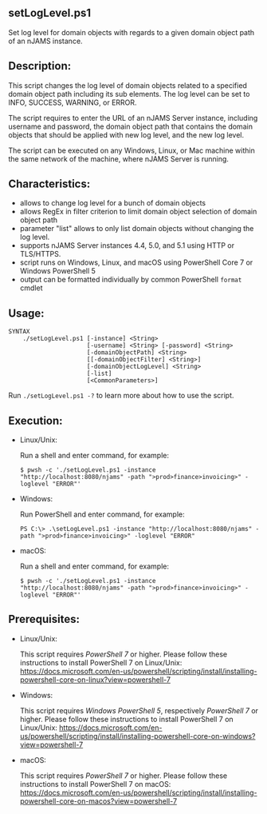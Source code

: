 ## setLogLevel.ps1
Set log level for domain objects with regards to a given domain object path of an nJAMS instance.

## Description:

This script changes the log level of domain objects related to a specified domain object path including its sub elements. The log level can be set to INFO, SUCCESS, WARNING, or ERROR.

The script requires to enter the URL of an nJAMS Server instance, including username and password, the domain object path that contains the domain objects that should be applied with new log level, and the new log level. 

The script can be executed on any Windows, Linux, or Mac machine within the same network of the machine, where nJAMS Server is running.

## Characteristics:

* allows to change log level for a bunch of domain objects
* allows RegEx in filter criterion to limit domain object selection of domain object path
* parameter "list" allows to only list domain objects without changing the log level.
* supports nJAMS Server instances 4.4, 5.0, and 5.1 using HTTP or TLS/HTTPS.
* script runs on Windows, Linux, and macOS using PowerShell Core 7 or Windows PowerShell 5
* output can be formatted individually by common PowerShell `format` cmdlet

## Usage:

```
SYNTAX
    ./setLogLevel.ps1 [-instance] <String> 
                      [-username] <String> [-password] <String> 
                      [-domainObjectPath] <String> 
                      [[-domainObjectFilter] <String>] 
                      [-domainObjectLogLevel] <String> 
                      [-list] 
                      [<CommonParameters>]
```

Run `./setLogLevel.ps1 -?` to learn more about how to use the script. 

## Execution:

* Linux/Unix:

  Run a shell and enter command, for example:

  ```
  $ pwsh -c './setLogLevel.ps1 -instance "http://localhost:8080/njams" -path ">prod>finance>invoicing>" -loglevel "ERROR"'
  ```

* Windows:

  Run PowerShell and enter command, for example:

  ```
  PS C:\> .\setLogLevel.ps1 -instance "http://localhost:8080/njams" -path ">prod>finance>invoicing>" -loglevel "ERROR"
  ```

* macOS:

  Run a shell and enter command, for example:

  ```
  $ pwsh -c './setLogLevel.ps1 -instance "http://localhost:8080/njams" -path ">prod>finance>invoicing>" -loglevel "ERROR"'
  ```

## Prerequisites:

* Linux/Unix: 

  This script requires *PowerShell 7* or higher. Please follow these instructions to install PowerShell 7 on Linux/Unix:
  https://docs.microsoft.com/en-us/powershell/scripting/install/installing-powershell-core-on-linux?view=powershell-7

* Windows:

  This script requires *Windows PowerShell 5*, respectively *PowerShell 7* or higher. Please follow these instructions to install PowerShell 7 on Linux/Unix:
  https://docs.microsoft.com/en-us/powershell/scripting/install/installing-powershell-core-on-windows?view=powershell-7

* macOS:

  This script requires *PowerShell 7* or higher. Please follow these instructions to install PowerShell 7 on macOS:
  https://docs.microsoft.com/en-us/powershell/scripting/install/installing-powershell-core-on-macos?view=powershell-7